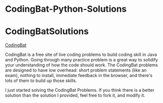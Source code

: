 # CodingBat-Python-Solutions

# CodingBatSolutions

[CodingBat](https://codingbat.com/java)

CodingBat is a free site of live coding problems to build coding skill in Java and Python. Going through many practice problem is a great way to solidify your understanding of how the code should work. The CodingBat problems are designed to have low overhead: short problem statements (like an exam), nothing to install, immediate feedback in the browser, and there's lots of them to build up those skills. 

I just started solving the CodingBat Problems. If you think there is a better solution than the solution I provided, feel free to fork it, and modify it.

